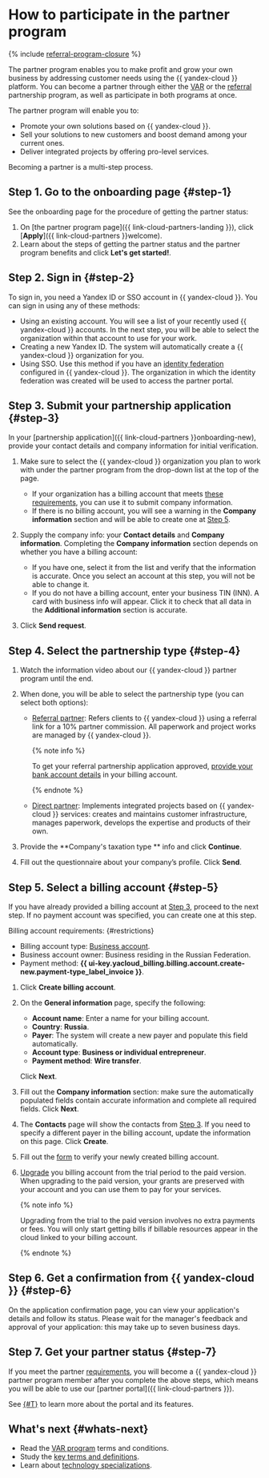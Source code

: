 # How to participate in the partner program

{% include [referral-program-closure](../_includes/partner/referral-program-closure.md) %}

The partner program enables you to make profit and grow your own business by addressing customer needs using the {{ yandex-cloud }} platform. You can become a partner through either the [VAR](./program/var.md) or the [referral](./program/referral.md) partnership program, as well as participate in both programs at once.

The partner program will enable you to:

* Promote your own solutions based on {{ yandex-cloud }}.
* Sell your solutions to new customers and boost demand among your current ones.
* Deliver integrated projects by offering pro-level services.



Becoming a partner is a multi-step process.

## Step 1. Go to the onboarding page {#step-1}

See the onboarding page for the procedure of getting the partner status:

1. On [the partner program page]({{ link-cloud-partners-landing }}), click [**Apply**]({{ link-cloud-partners }}welcome).
1. Learn about the steps of getting the partner status and the partner program benefits and click **Let's get started!**.

## Step 2. Sign in {#step-2}

To sign in, you need a Yandex ID or SSO account in {{ yandex-cloud }}. You can sign in using any of these methods:

* Using an existing account. You will see a list of your recently used {{ yandex-cloud }} accounts. In the next step, you will be able to select the organization within that account to use for your work.
* Creating a new Yandex ID. The system will automatically create a {{ yandex-cloud }} organization for you.
* Using SSO. Use this method if you have an [identity federation](../organization/concepts/add-federation.md) configured in {{ yandex-cloud }}. The organization in which the identity federation was created will be used to access the partner portal.

## Step 3. Submit your partnership application {#step-3}

In your [partnership application]({{ link-cloud-partners }}onboarding-new), provide your contact details and company information for initial verification.

1. Make sure to select the {{ yandex-cloud }} organization you plan to work with under the partner program from the drop-down list at the top of the page.

   * If your organization has a billing account that meets [these requirements](#restrictions), you can use it to submit company information.
   * If there is no billing account, you will see a warning in the **Company information** section and will be able to create one at [Step 5](#step-5).

1. Supply the company info: your **Contact details** and **Company information**. Completing the **Company information** section depends on whether you have a billing account:

   * If you have one, select it from the list and verify that the information is accurate. Once you select an account at this step, you will not be able to change it.
   * If you do not have a billing account, enter your business TIN (INN). A card with business info will appear. Click it to check that all data in the **Additional information** section is accurate.

1. Click **Send request**.

## Step 4. Select the partnership type {#step-4}

1. Watch the information video about our {{ yandex-cloud }} partner program until the end.
1. When done, you will be able to select the partnership type (you can select both options):

   * [Referral partner](program/referral.md): Refers clients to {{ yandex-cloud }} using a referral link for a 10% partner commission. All paperwork and project works are managed by {{ yandex-cloud }}.

     {% note info %}

     To get your referral partnership application approved, [provide your bank account details](../billing/qa/billing-account.md#checking-account) in your billing account.

     {% endnote %}

   * [Direct partner](program/var.md): Implements integrated projects based on {{ yandex-cloud }} services: creates and maintains customer infrastructure, manages paperwork, develops the expertise and products of their own.

1. Provide the **Company's taxation type ** info and click **Continue**.
1. Fill out the questionnaire about your company’s profile. Click **Send**.

## Step 5. Select a billing account {#step-5}

If you have already provided a billing account at [Step 3](#step-3), proceed to the next step. If no payment account was specified, you can create one at this step.

Billing account requirements: {#restrictions}

* Billing account type: [Business account](../billing/concepts/billing-account.md#ba-types).
* Business account owner: Business residing in the Russian Federation.
* Payment method: **{{ ui-key.yacloud_billing.billing.account.create-new.payment-type_label_invoice }}**.

1. Click **Create billing account**.

1. On the **General information** page, specify the following:

   * **Account name**: Enter a name for your billing account.
   * **Country**: **Russia**.
   * **Payer**: The system will create a new payer and populate this field automatically.
   * **Account type**: **Business or individual entrepreneur**.
   * **Payment method**: **Wire transfer**.

   Click **Next**.

1. Fill out the **Company information** section: make sure the automatically populated fields contain accurate information and complete all required fields. Click **Next**.

1. The **Contacts** page will show the contacts from [Step 3](#step-3). If you need to specify a different payer in the billing account, update the information on this page. Click **Create**.

1. Fill out the [form](https://forms.yandex.ru/surveys/10033352.3c456c5feb5c56ed6c3112834db3233af1434edc/?language=ru&resident_ru=ru_ru) to verify your newly created billing account.

1. [Upgrade](../billing/operations/activate-commercial.md) you billing account from the trial period to the paid version. When upgrading to the paid version, your grants are preserved with your account and you can use them to pay for your services.

   {% note info %}

   Upgrading from the trial to the paid version involves no extra payments or fees. You will only start getting bills if billable resources appear in the cloud linked to your billing account.

   {% endnote %}

## Step 6. Get a confirmation from {{ yandex-cloud }} {#step-6}

On the application confirmation page, you can view your application's details and follow its status. Please wait for the manager's feedback and approval of your application: this may take up to seven business days.

## Step 7. Get your partner status {#step-7}

If you meet the partner [requirements](https://yandex.ru/legal/cloud_partnership_requirements/), you will become a {{ yandex-cloud }} partner program member after you complete the above steps, which means you will be able to use our [partner portal]({{ link-cloud-partners }}).

See [{#T}](portal.md) to learn more about the portal and its features.


## What's next {#whats-next}

* Read the [VAR program](program/var.md) terms and conditions.
* Study the [key terms and definitions](./terms.md).
* Learn about [technology specializations](./specializations/index.md).